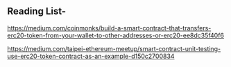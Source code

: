 
## Reading List-

https://medium.com/coinmonks/build-a-smart-contract-that-transfers-erc20-token-from-your-wallet-to-other-addresses-or-erc20-ee8dc35f40f6

https://medium.com/taipei-ethereum-meetup/smart-contract-unit-testing-use-erc20-token-contract-as-an-example-d150c2700834
